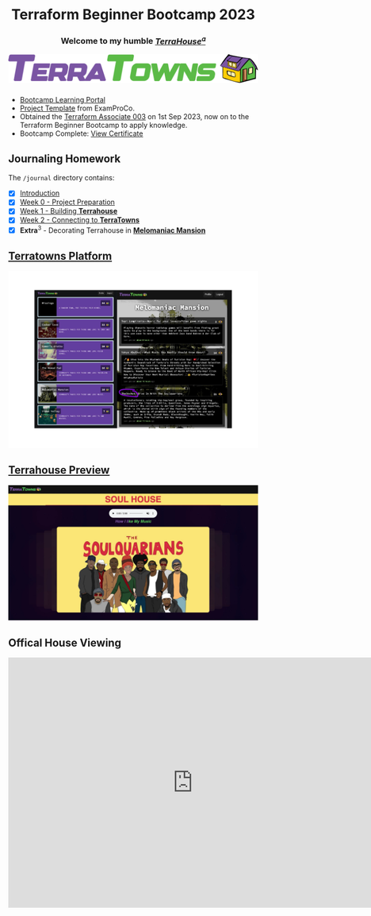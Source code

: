 <div align="center">
  <h1>Terraform Beginner Bootcamp 2023</h1>
  <h3>Welcome to my humble <a href="https://terratowns.cloud/h/bf6e6418-bdd0-42f8-a985-153b5dfd5901"><em>TerraHouse</em><sup>𝛼</sup></a></h2>
</div>

<div align="center">
  <a href="https://terraform.cloudprojectbootcamp.com/"><img src="assets/terratowns.png" alt="Terraform Beginner Bootcamp Image"></a>
</div>

###

- [Bootcamp Learning Portal](https://app.exampro.co/student/journey/terraform-cpb)
- [Project Template](https://github.com/ExamProCo/terraform-beginner-bootcamp-2023) from ExamProCo.
- Obtained the [Terraform Associate 003](https://www.hashicorp.com/certification/terraform-associate) on 1st Sep 2023, now on to the Terraform Beginner Bootcamp to apply knowledge.
- Bootcamp Complete: [View Certificate](https://www.linkedin.com/in/anthonyadesanwo/overlay/1635545622609/single-media-viewer/?profileId=ACoAADdjtGMBnQNNMWIpESWjnpa7tvx3vjJTl9k)

## Journaling Homework

The `/journal` directory contains:

- [x] [Introduction](#terraform-beginner-bootcamp-2023)
- [x] [Week 0 - Project Preparation](journal/week0.md)
- [x] [Week 1 - Building **Terrahouse**](journal/week1.md)
- [x] [Week 2 - Connecting to **TerraTowns**](journal/week2.md)
- [x] <strong>Extra</strong><sup>3</sup> - Decorating Terrahouse in [**Melomaniac Mansion**](https://terratowns.cloud/t/melomaniac-mansion)

## [Terratowns Platform](https://terratowns.cloud)

![Terratowns](./assets/tt-overview.png)

## [Terrahouse Preview](https://terratowns.cloud/h/bf6e6418-bdd0-42f8-a985-153b5dfd5901)

![Soul House Preview](./assets/th-preview.png)

## Offical House Viewing

<iframe title="Soul House" src="https://www.veed.io/embed/c2aa8daa-2177-4de4-85fd-6bd92999994e" width="744" height="504" frameborder="0" title="Soul House" webkitallowfullscreen mozallowfullscreen allowfullscreen></iframe>